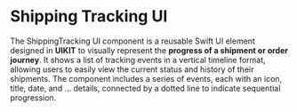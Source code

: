 # Shipping Tracking UI
The ShippingTracking UI component is a reusable Swift UI element designed in **UIKIT** to visually represent the **progress of a shipment or order journey**. It shows a list of tracking events in a vertical timeline format, allowing users to easily view the current status and history of their shipments. The component includes a series of events, each with an icon, title, date, and ... details, connected by a dotted line to indicate sequential progression.
